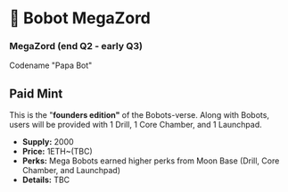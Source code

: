 # 😤 Bobot MegaZord

### MegaZord (end Q2 - early Q3)&#x20;

Codename "Papa Bot"

## **Paid Mint**

This is the "**founders edition"** of the Bobots-verse. Along with Bobots, users will be provided with 1 Drill, 1 Core Chamber, and 1 Launchpad.&#x20;

* **Supply:** 2000&#x20;
* **Price:** 1ETH\~(TBC)
* **Perks:** Mega Bobots earned higher perks from Moon Base (Drill, Core Chamber, and Launchpad)&#x20;
* **Details:** TBC

